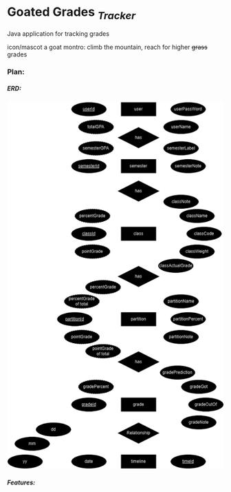 # Goated Grades <sub>*Tracker*</sub>

 Java application for tracking grades

 icon/mascot a goat
 montro: climb the mountain, reach for higher ~~grass~~ grades

### Plan:

  ##### ERD:

 ![GGT ERD](/GradeTrackerERD.png "GGT ERD")

  ##### Features:
